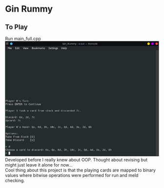 # Gin Rummy
## To Play
Run main_full.cpp  
![](GinRummyTerminal.png)  
Developed before I really knew about OOP. Thought about revising but might just leave it alone for now...  
Cool thing about this project is that the playing cards are mapped to binary values where bitwise operations were performed for run and meld checking.
